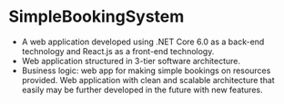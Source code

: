 # SimpleBookingSystem
* A web application developed using .NET Core 6.0 as a back-end technology and React.js as a front-end technology.
* Web application structured in 3-tier software architecture. 
* Business logic: web app for making simple bookings on resources provided. Web application with clean and scalable architecture
that easily may be further developed in the future with new features.
